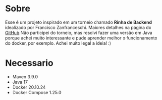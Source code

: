 # Sobre
Esse é um projeto inspirado em um torneio chamado **Rinha de Backend** idealizado por Francisco Zanfranceschi. Maiores detalhes na página do [GitHub](https://github.com/zanfranceschi/rinha-de-backend-2023-q3)
Não participei do torneio, mas resolvi fazer uma versão em Java porque achei muito interessante e pude aprender melhor o funcionamento do docker, por exemplo.
Achei muito legal a ideia! :)

# Necessario
- Maven 3.9.0
- Java 17
- Docker 20.10.24
- Docker Compose 1.25.0
